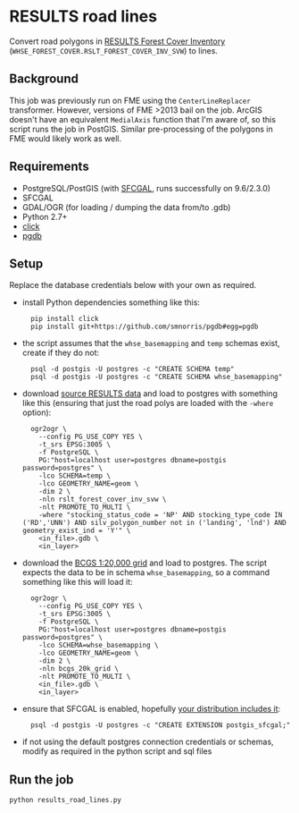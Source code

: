 # RESULTS road lines


Convert road polygons in [RESULTS Forest Cover Inventory](https://catalogue.data.gov.bc.ca/dataset/results-forest-cover-inventory) (`WHSE_FOREST_COVER.RSLT_FOREST_COVER_INV_SVW`) to lines.

## Background
This job was previously run on FME using the `CenterLineReplacer` transformer. However, versions of FME >2013 bail on the job. ArcGIS doesn't have an equivalent `MedialAxis` function that I'm aware of, so this script runs the job in PostGIS. Similar pre-processing of the polygons in FME would likely work as well.


## Requirements

- PostgreSQL/PostGIS (with [SFCGAL](http://postgis.net/2015/10/25/postgis_sfcgal_extension/), runs successfully on 9.6/2.3.0)
- SFCGAL
- GDAL/OGR (for loading / dumping the data from/to .gdb)
- Python 2.7+
- [click](http://click.pocoo.org/5/)
- [pgdb](https://github.com/smnorris/pgdb)


## Setup
Replace the database credentials below with your own as required.

- install Python dependencies something like this:

        pip install click
        pip install git+https://github.com/smnorris/pgdb#egg=pgdb

- the script assumes that the `whse_basemapping` and `temp` schemas exist, create if they do not:

        psql -d postgis -U postgres -c "CREATE SCHEMA temp"
        psql -d postgis -U postgres -c "CREATE SCHEMA whse_basemapping"

- download [source RESULTS data](https://catalogue.data.gov.bc.ca/dataset/results-forest-cover-inventory) and load to postgres with something like this (ensuring that just the road polys are loaded with the `-where` option):

        ogr2ogr \
          --config PG_USE_COPY YES \
          -t_srs EPSG:3005 \
          -f PostgreSQL \
          PG:"host=localhost user=postgres dbname=postgis password=postgres" \
          -lco SCHEMA=temp \
          -lco GEOMETRY_NAME=geom \
          -dim 2 \
          -nln rslt_forest_cover_inv_svw \
          -nlt PROMOTE_TO_MULTI \
          -where "stocking_status_code = 'NP' AND stocking_type_code IN ('RD','UNN') AND silv_polygon_number not in ('landing', 'lnd') AND geometry_exist_ind = 'Y'" \
          <in_file>.gdb \
          <in_layer>

- download the [BCGS 1:20,000 grid](https://catalogue.data.gov.bc.ca/dataset/bcgs-1-20-000-grid) and load to postgres. The script expects the data to be in schema `whse_basemapping`, so a command something like this will load it:

        ogr2ogr \
          --config PG_USE_COPY YES \
          -t_srs EPSG:3005 \
          -f PostgreSQL \
          PG:"host=localhost user=postgres dbname=postgis password=postgres" \
          -lco SCHEMA=whse_basemapping \
          -lco GEOMETRY_NAME=geom \
          -dim 2 \
          -nln bcgs_20k_grid \
          -nlt PROMOTE_TO_MULTI \
          <in_file>.gdb \
          <in_layer>

- ensure that SFCGAL is enabled, hopefully [your distribution includes it](http://postgis.net/2015/10/25/postgis_sfcgal_extension):

        psql -d postgis -U postgres -c "CREATE EXTENSION postgis_sfcgal;"

- if not using the default postgres connection credentials or schemas, modify as required in the python script and sql files

## Run the job

`python results_road_lines.py`